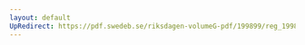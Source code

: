 ```yaml
---
layout: default
UpRedirect: https://pdf.swedeb.se/riksdagen-volumeG-pdf/199899/reg_199899/reg_199899_0281.pdf
---
```

